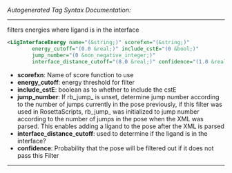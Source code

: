 <!-- THIS IS AN AUTOGENERATED FILE: Don't edit it directly, instead change the schema definition in the code itself. -->

_Autogenerated Tag Syntax Documentation:_

---
filters energies where ligand is in the interface

```xml
<LigInterfaceEnergy name="(&string;)" scorefxn="(&string;)"
        energy_cutoff="(0.0 &real;)" include_cstE="(0 &bool;)"
        jump_number="(0 &non_negative_integer;)"
        interface_distance_cutoff="(8.0 &real;)" confidence="(1.0 &real;)" />
```

-   **scorefxn**: Name of score function to use
-   **energy_cutoff**: energy threshold for filter
-   **include_cstE**: boolean as to whether to include the cstE
-   **jump_number**: If rb_jump_ is unset, determine jump number according to the number of jumps currently in the pose previously, if this filter was used in RosettaScripts, rb_jump_ was initialized to jump number according to the number of jumps in the pose when the XML was parsed. This enables adding a ligand to the pose after the XML is parsed
-   **interface_distance_cutoff**: used to determine if the ligand is in the interface?
-   **confidence**: Probability that the pose will be filtered out if it does not pass this Filter

---
